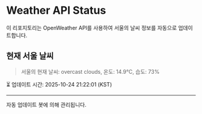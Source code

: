 
# Weather API Status

이 리포지토리는 OpenWeather API를 사용하여 서울의 날씨 정보를 자동으로 업데이트합니다.

## 현재 서울 날씨
> 서울의 현재 날씨: overcast clouds, 온도: 14.9°C, 습도: 73%

⏳ 업데이트 시간: 2025-10-24 21:22:01 (KST)

---
자동 업데이트 봇에 의해 관리됩니다.

